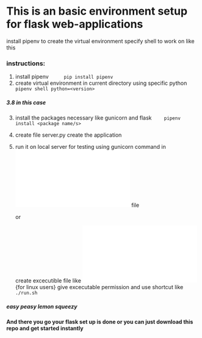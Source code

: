 # This is an basic environment setup for flask web-applications

install pipenv to create the virtual environment specify shell to work on like this

### instructions:
1.  install pipenv
```     pip install pipenv```
2.  create virtual environment in current directory using specific python
```     pipenv shell python=<version>  ```
##### 3.8 in this case
3.  install the packages necessary like gunicorn and flask 
```     pipenv install <package name/s>    ```
4.  create file server.py create the application
5.  run it on local server for testing using gunicorn
    command in ![this](run.sh) file
    
    or 

    create excecutible file like ![this](run.sh) {for linux users} give excecutable permission and use shortcut like 
 ```    ./run.sh        ```   

##### easy peasy lemon squeezy


#### And there you go your flask set up is done or you can just download this repo and get started instantly